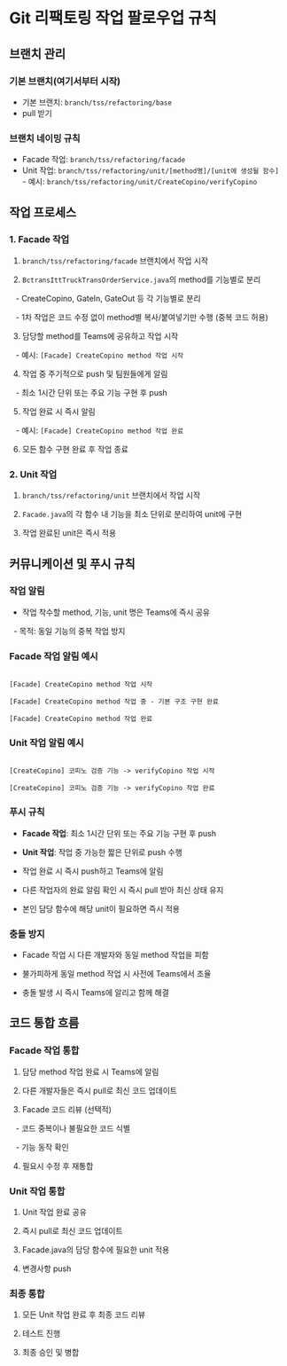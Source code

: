 # Git 리팩토링 작업 팔로우업 규칙


## 브랜치 관리


### 기본 브랜치(여기서부터 시작)

- 기본 브랜치: `branch/tss/refactoring/base`
- pull 받기

### 브랜치 네이밍 규칙
- Facade 작업: `branch/tss/refactoring/facade`
- Unit 작업: `branch/tss/refactoring/unit/[method명]/[unit에 생성될 함수]`
  - 예시: `branch/tss/refactoring/unit/CreateCopino/verifyCopino`

## 작업 프로세스  

### 1. Facade 작업

1. `branch/tss/refactoring/facade` 브랜치에서 작업 시작

2. `BctransIttTruckTransOrderService.java`의 method를 기능별로 분리

   - CreateCopino, GateIn, GateOut 등 각 기능별로 분리

   - 1차 작업은 코드 수정 없이 method별 복사/붙여넣기만 수행 (중복 코드 허용)

3. 담당할 method를 Teams에 공유하고 작업 시작

   - 예시: `[Facade] CreateCopino method 작업 시작`

4. 작업 중 주기적으로 push 및 팀원들에게 알림

   - 최소 1시간 단위 또는 주요 기능 구현 후 push

5. 작업 완료 시 즉시 알림

   - 예시: `[Facade] CreateCopino method 작업 완료`

6. 모든 함수 구현 완료 후 작업 종료

  

### 2. Unit 작업

1. `branch/tss/refactoring/unit` 브랜치에서 작업 시작

2. `Facade.java`의 각 함수 내 기능을 최소 단위로 분리하여 unit에 구현

3. 작업 완료된 unit은 즉시 적용

  

## 커뮤니케이션 및 푸시 규칙

  

### 작업 알림

- 작업 착수할 method, 기능, unit 명은 Teams에 즉시 공유

  - 목적: 동일 기능의 중복 작업 방지

### Facade 작업 알림 예시

```

[Facade] CreateCopino method 작업 시작

[Facade] CreateCopino method 작업 중 - 기본 구조 구현 완료

[Facade] CreateCopino method 작업 완료

```

  

### Unit 작업 알림 예시

```

[CreateCopino] 코피노 검증 기능 -> verifyCopino 작업 시작

[CreateCopino] 코피노 검증 기능 -> verifyCopino 작업 완료

```

  

### 푸시 규칙

- **Facade 작업**: 최소 1시간 단위 또는 주요 기능 구현 후 push

- **Unit 작업**: 작업 중 가능한 짧은 단위로 push 수행

- 작업 완료 시 즉시 push하고 Teams에 알림

- 다른 작업자의 완료 알림 확인 시 즉시 pull 받아 최신 상태 유지

- 본인 담당 함수에 해당 unit이 필요하면 즉시 적용

  

### 충돌 방지

- Facade 작업 시 다른 개발자와 동일 method 작업을 피함

- 불가피하게 동일 method 작업 시 사전에 Teams에서 조율

- 충돌 발생 시 즉시 Teams에 알리고 함께 해결

  

## 코드 통합 흐름

  

### Facade 작업 통합

1. 담당 method 작업 완료 시 Teams에 알림

2. 다른 개발자들은 즉시 pull로 최신 코드 업데이트

3. Facade 코드 리뷰 (선택적)

   - 코드 중복이나 불필요한 코드 식별

   - 기능 동작 확인

4. 필요시 수정 후 재통합

  

### Unit 작업 통합

1. Unit 작업 완료 공유

2. 즉시 pull로 최신 코드 업데이트

3. Facade.java의 담당 함수에 필요한 unit 적용

4. 변경사항 push

  

### 최종 통합

1. 모든 Unit 작업 완료 후 최종 코드 리뷰

2. 테스트 진행

3. 최종 승인 및 병합